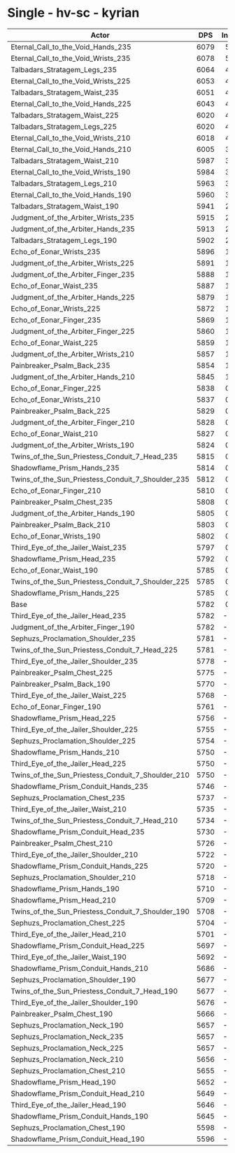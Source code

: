 # Single - hv-sc - kyrian
| Actor | DPS | Increase |
|---|:---:|:---:|
|Eternal_Call_to_the_Void_Hands_235|6079|5.13%|
|Eternal_Call_to_the_Void_Wrists_235|6078|5.12%|
|Talbadars_Stratagem_Legs_235|6064|4.88%|
|Eternal_Call_to_the_Void_Wrists_225|6053|4.69%|
|Talbadars_Stratagem_Waist_235|6051|4.65%|
|Eternal_Call_to_the_Void_Hands_225|6043|4.52%|
|Talbadars_Stratagem_Waist_225|6020|4.12%|
|Talbadars_Stratagem_Legs_225|6020|4.12%|
|Eternal_Call_to_the_Void_Wrists_210|6018|4.09%|
|Eternal_Call_to_the_Void_Hands_210|6005|3.86%|
|Talbadars_Stratagem_Waist_210|5987|3.55%|
|Eternal_Call_to_the_Void_Wrists_190|5984|3.50%|
|Talbadars_Stratagem_Legs_210|5963|3.14%|
|Eternal_Call_to_the_Void_Hands_190|5960|3.07%|
|Talbadars_Stratagem_Waist_190|5941|2.75%|
|Judgment_of_the_Arbiter_Wrists_235|5915|2.31%|
|Judgment_of_the_Arbiter_Hands_235|5913|2.27%|
|Talbadars_Stratagem_Legs_190|5902|2.08%|
|Echo_of_Eonar_Wrists_235|5896|1.97%|
|Judgment_of_the_Arbiter_Wrists_225|5891|1.88%|
|Judgment_of_the_Arbiter_Finger_235|5888|1.84%|
|Echo_of_Eonar_Waist_235|5887|1.83%|
|Judgment_of_the_Arbiter_Hands_225|5879|1.68%|
|Echo_of_Eonar_Wrists_225|5872|1.55%|
|Echo_of_Eonar_Finger_235|5869|1.51%|
|Judgment_of_the_Arbiter_Finger_225|5860|1.35%|
|Echo_of_Eonar_Waist_225|5859|1.34%|
|Judgment_of_the_Arbiter_Wrists_210|5857|1.30%|
|Painbreaker_Psalm_Back_235|5854|1.24%|
|Judgment_of_the_Arbiter_Hands_210|5845|1.10%|
|Echo_of_Eonar_Finger_225|5838|0.97%|
|Echo_of_Eonar_Wrists_210|5837|0.95%|
|Painbreaker_Psalm_Back_225|5829|0.82%|
|Judgment_of_the_Arbiter_Finger_210|5828|0.79%|
|Echo_of_Eonar_Waist_210|5827|0.77%|
|Judgment_of_the_Arbiter_Wrists_190|5824|0.72%|
|Twins_of_the_Sun_Priestess_Conduit_7_Head_235|5815|0.57%|
|Shadowflame_Prism_Hands_235|5814|0.56%|
|Twins_of_the_Sun_Priestess_Conduit_7_Shoulder_235|5812|0.51%|
|Echo_of_Eonar_Finger_210|5810|0.49%|
|Painbreaker_Psalm_Chest_235|5808|0.46%|
|Judgment_of_the_Arbiter_Hands_190|5805|0.39%|
|Painbreaker_Psalm_Back_210|5803|0.36%|
|Echo_of_Eonar_Wrists_190|5802|0.35%|
|Third_Eye_of_the_Jailer_Waist_235|5797|0.26%|
|Shadowflame_Prism_Head_235|5792|0.18%|
|Echo_of_Eonar_Waist_190|5785|0.05%|
|Twins_of_the_Sun_Priestess_Conduit_7_Shoulder_225|5785|0.05%|
|Shadowflame_Prism_Hands_225|5785|0.05%|
|Base|5782|0.00%|
|Third_Eye_of_the_Jailer_Head_235|5782|-0.01%|
|Judgment_of_the_Arbiter_Finger_190|5782|-0.01%|
|Sephuzs_Proclamation_Shoulder_235|5781|-0.01%|
|Twins_of_the_Sun_Priestess_Conduit_7_Head_225|5781|-0.02%|
|Third_Eye_of_the_Jailer_Shoulder_235|5778|-0.07%|
|Painbreaker_Psalm_Chest_225|5775|-0.11%|
|Painbreaker_Psalm_Back_190|5770|-0.20%|
|Third_Eye_of_the_Jailer_Waist_225|5768|-0.24%|
|Echo_of_Eonar_Finger_190|5761|-0.36%|
|Shadowflame_Prism_Head_225|5756|-0.44%|
|Third_Eye_of_the_Jailer_Shoulder_225|5755|-0.47%|
|Sephuzs_Proclamation_Shoulder_225|5754|-0.48%|
|Shadowflame_Prism_Hands_210|5750|-0.54%|
|Third_Eye_of_the_Jailer_Head_225|5750|-0.55%|
|Twins_of_the_Sun_Priestess_Conduit_7_Shoulder_210|5750|-0.55%|
|Shadowflame_Prism_Conduit_Hands_235|5746|-0.62%|
|Sephuzs_Proclamation_Chest_235|5737|-0.78%|
|Third_Eye_of_the_Jailer_Waist_210|5735|-0.80%|
|Twins_of_the_Sun_Priestess_Conduit_7_Head_210|5734|-0.84%|
|Shadowflame_Prism_Conduit_Head_235|5730|-0.90%|
|Painbreaker_Psalm_Chest_210|5726|-0.96%|
|Third_Eye_of_the_Jailer_Shoulder_210|5722|-1.04%|
|Shadowflame_Prism_Conduit_Hands_225|5720|-1.07%|
|Sephuzs_Proclamation_Shoulder_210|5718|-1.10%|
|Shadowflame_Prism_Hands_190|5710|-1.25%|
|Shadowflame_Prism_Head_210|5709|-1.26%|
|Twins_of_the_Sun_Priestess_Conduit_7_Shoulder_190|5708|-1.27%|
|Sephuzs_Proclamation_Chest_225|5704|-1.35%|
|Third_Eye_of_the_Jailer_Head_210|5701|-1.40%|
|Shadowflame_Prism_Conduit_Head_225|5697|-1.46%|
|Third_Eye_of_the_Jailer_Waist_190|5692|-1.55%|
|Shadowflame_Prism_Conduit_Hands_210|5686|-1.66%|
|Sephuzs_Proclamation_Shoulder_190|5677|-1.81%|
|Twins_of_the_Sun_Priestess_Conduit_7_Head_190|5677|-1.82%|
|Third_Eye_of_the_Jailer_Shoulder_190|5676|-1.83%|
|Painbreaker_Psalm_Chest_190|5666|-2.00%|
|Sephuzs_Proclamation_Neck_190|5657|-2.15%|
|Sephuzs_Proclamation_Neck_235|5657|-2.16%|
|Sephuzs_Proclamation_Neck_225|5657|-2.17%|
|Sephuzs_Proclamation_Neck_210|5656|-2.18%|
|Sephuzs_Proclamation_Chest_210|5655|-2.19%|
|Shadowflame_Prism_Head_190|5652|-2.24%|
|Shadowflame_Prism_Conduit_Head_210|5649|-2.29%|
|Third_Eye_of_the_Jailer_Head_190|5646|-2.34%|
|Shadowflame_Prism_Conduit_Hands_190|5645|-2.37%|
|Sephuzs_Proclamation_Chest_190|5598|-3.18%|
|Shadowflame_Prism_Conduit_Head_190|5596|-3.21%|
